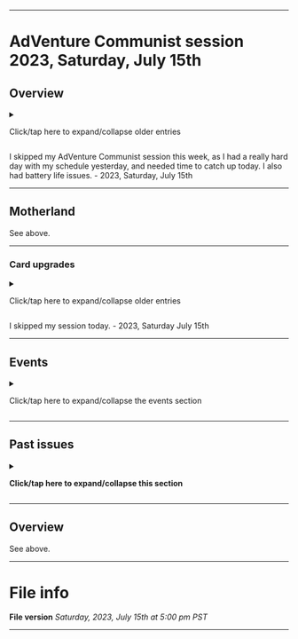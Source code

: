 
***

# AdVenture Communist session 2023, Saturday, July 15th

## Overview

<details><summary><p lang="en">Click/tap here to expand/collapse older entries</p></summary>

I had a much longer session today, and made a lot of progress. I made significant progress in rank 45, and ranked up to rank 46. - August 7th 2021

I had a much longer session today, and made a lot of progress. I made significant progress in rank 46, and didn't rank up to rank 47. I played for nearly 4 hours, and spent a lot of my gold out of desperation, but it is fine, gold is for capitalists. - August 14th 2021

I had a much longer session today, and made a lot of progress. I made significant progress in rank 46, and ranked up to rank 47, and made decent progress here. - August 21st 2021

I had a long, but shorter session today. I wasn't as into it as I used to be. I made some progress in rank 47 today, but progress was very slow. - August 28th 2021

I had a long, but shorter session today. I was more into gameplay today, and I made some progress. I ranked up to rank 48, and made some progress in rank 48 today, but progress was very slow. - 2021 September 4th

I had a very long session today. I was more into gameplay today, and I made less progress. I made some progress in rank 48 today, but progress was very slow. - 2021 September 11th

I had a very long session again today. I was more into gameplay again today, and I made less progress. I ranked up to rank 49, and made some progress in rank 49, but progress was very slow. - 2021 September 18th

I had a very long session again today. I was more into gameplay again today, and I made less progress. I struggled in rank 49, and made very minor progress. I hope to complete the rank next week if things go better. - 2021 September 25th

I had along session again today. I was more into gameplay again today, and I made more progress. I ranked up to rank 50, and began struggling. I started uploading to a new repo today due to reaching rank 50. - 2021 October 2nd

I had an extremely long session today. I was more into gameplay again today, and I made more progress. I made some pretty good progress in rank 50, but didn't rank up. I eventually forced myself to quit. - 2021 October 9th

I did not play today, as I had to make a compromise due to my worsening cold. - 2021 October 16th

I had an very long session today. I was more into gameplay again today, and I made more progress. I made some pretty good progress in rank 50, ranked up, and began making progress in rank 51. I also played the event today, since it is a special event. I eventually forced myself to quit due to low battery and time. - 2021 October 23rd

I had an very long session today. I was more into gameplay again today, and I made more progress. I made some progress in rank 51, and focused heavily on cold storages and blood banks. I also played the event today, since it is a special event. I eventually forced myself to quit due to low battery and time. - 2021 October 30th

I had an very long session today. I was more into gameplay again today, and I made more progress, but most of the session was slow. I made some progress in rank 51, and focused heavily on cold storages, artilleries, tankers, and nuclear powerplants. I decided not to play the event today, as it seemed glitched, and I didn't want to risk messing up my game. - 2021 November 6th

I had a shorter session today. I made more progress, and wrapped up before it got slow.. I made some progress in rank 51, ranked up to rank 52, and made some progress there. - 2021 November 13th

I had a longer session today. I made more progress, and didn't wrap up up before it got slow. I made some progress in rank 52 today, but did not rank up. - 2021 November 20th

I had an excessively long session today. I made more progress, and didn't wrap up up before it got slow. I made some progress in rank 52 today, but did not rank up again. - 2021 November 27th

I had a shorter session that still went over an hour. I focused mainly on tankers and trying to get closer to ranking up. I did not rank up again this week, I stayed on rank 52. The game had a massive UI update, and I got used to it in the first half of the session. Some things couldn't be shown via screenshots, such as card transitions. - 2021 December 4th

I had a long session today. I quit after eventually forcing myself to stop. I ranked up to rank 53 today, but made little progress in the new rank. - 2021 December 11th

I had a long session today. I quit after eventually forcing myself to stop. I did not rank up from rank 53 today, but I made little progress in the new rank. - 2021 December 18th

I had a long session today. I quit after eventually forcing myself to stop. I did not rank up from rank 53 today, but I made a bit of progress in the new rank. - 2021 December 25th

I had a long session yet again today. I quit after eventually forcing myself to stop. I ranked up to rank 54, and made some progress in the new rank, but forced myself to quit when it became too repetitive. - 2022 January 1st

I had a long session yet again today. I quit after eventually forcing myself to stop. I did not rank up from rank 54, but made progress in the new rank, but forced myself to quit before it became too repetitive. - 2022 January 8th

I had a long session yet again today. I quit after eventually forcing myself to stop. I did not rank up from rank 54, but made progress in the new rank, but forced myself to quit before it became too repetitive. - 2022 January 15th

I had a very long session today. I quit after eventually forcing myself to stop. I was forced to update the game before starting. I ranked up to rank 55, and made minor progress in the new rank, but forced myself to quit after I wasted resources. - 2022 January 22nd

I had a very long session today. I quit after eventually forcing myself to stop. I stayed in rank 55, and made minor progress in the new rank, but forced myself to quit after I wasted too much time. - 2022 January 29th

I had a very long session today. I quit after eventually forcing myself to stop. I stayed in rank 55, and made minor progress in the new rank, but forced myself to quit after I ran out of things to do. - 2022 February 5th

I had a very long session today. I quit after eventually forcing myself to stop. I ranked up to rank 56, and made minor progress in the new rank, but forced myself to quit after I ran out of things to do. - 2022 February 12th

I had a shorter session today. I quit after eventually forcing myself to stop. I stayed in rank 56, and made minor progress in the new rank, but forced myself to quit after I ran out of things to do, and because I wasn't enjoying it too much today. - 2022 February 19th

I had a much longer, excessive session today. I quit after eventually forcing myself to stop. I stayed in rank 56, and made major progress in the new rank, but forced myself to quit after I ran out of things to do, and because I was playing for too long. I made significant progress in rank 56 and I will most likely be able to rank up next week. I did not play in any events, and focused most of my time on nuclear powerplants and tankers. The game also had an update today. - 2022 February 26th

I had a much longer, excessive session again today. I quit after eventually forcing myself to stop due to low battery (7%). I ranked up to rank 57, and decided to unlock as many industries as I could with only 1 comrade/second. I also spent a lot of time in the event today, but forced myself to quit after I ran low on battery, and because I was playing for too long. I made some progress in rank 57 and I will most likely be able to rank up next week. The game did not have any updates today.

Today, I considered not playing to show support for Ukraine, but decided that it was appropriate, as this game isn't pro-communism, it is mostly political satire if it even alludes to this. I still hope for Ukraine to become at peace again, for the fighting to stop, and for Ukraine to rebuild. - 2022 March 5th

<!-- 2022.03.12 Notes
AdCom session notes 2022 March 12th

Upgraded various cards in both the motherland and the event
Another very long, excessive session
Ad instability
!-->

I had a slightly longer, excessive session again today. I quit after eventually forcing myself to stop due to low battery (7%). I stayed in rank 57, and made minor progress in the new rank. I unlocked Nate Polly, and can now automate my crop dusters. I also spent a lot of time in the event today, but forced myself to quit after I ran out of things to do, and because I was playing for too long. The game did not have any updates today.

I updated various cards today. The game has unstable ads, and after some research, I found the developers have refused to fix this for the games entire lifespan. - 2022 March 11th

I had a very long session today, and made some progress. I eventually quit after my battery reached 5%. I ranked up to rank 58, and made some progress in the new rank. From my rewards from last weeks event, I unlocked a new researcher that gives a resource boost, and also got another supreme card, which let me double my comrade/second. I worked extensively on trying to unlock as much as I could and gain as many c/s before I quit. The game had unstable ads today, and after the game crashed the moment I clicked on an ad boost, I decided not to use anymore for a while. - 2022 March 19th

I had a long session today, and made some progress. I eventually quit after my battery reached 3%. I stayed in rank 58, and made little progress. I upgraded 1 card today. I did an update today, but the game still had unstable ads again today, and I repeatedly avoided most air drops. There has been a recent controversy with this game, and the threat of it dying out, most of the criticism is the failure to addres issues with ads. I will continue to play this game weekly until further notice. - 2022 March 25th

I had a long session today, and made some progress. I eventually quit after my battery reached 8%. I stayed in rank 58, and made little progress. I upgraded 2 cardS today. I focused on getting some industries to the point where I couldn't do effective upgrades anymore today. There has been a recent controversy with this game, and the threat of it dying out, most of the criticism is the failure to address issues with ads. I will continue to play this game weekly until further notice. - 2022 April 2nd

I had an excessively long session today, and made some progress. I eventually quit after forcing myself to stop. I ranked up to rank 59, and made some progress in the new rank. I upgraded 3 cardS today. I focused on getting some industries to the point where I couldn't do effective upgrades anymore for today. I actively avoided ads today after the first one crashed the game and deleted my session data. I only watched 1 ad today, which was for the production boost, speaking of ads, there has been a recent controversy with this game, and the threat of it dying out, most of the criticism is the failure to address issues with ads, and the increasing monetization of the game. I will continue to play this game weekly until further notice. - 2022 April 9th

I had an excessively long session today, and made some progress. I eventually quit after forcing myself to stop. I stayed in rank 59, and made some progress in the new rank. I upgraded 2 cardS today. I focused on getting some industries to the point where I couldn't do effective upgrades anymore for today. I actively avoided ads today due to the ongoing controversy, and the fact that ads are unstable now. I only watched 1 ad today, which was for the production boost. For concrete reference: there has been a recent controversy with this game, and the threat of it dying out, most of the criticism is the failure to address issues with ads, and the increasing monetization of the game. I will continue to play this game weekly until further notice. - 2022 April 16th

I had an excessively long session again today, and made some progress. I eventually quit after forcing myself to stop. I stayed in rank 59, and made some progress in the new rank. I did not upgrade any cards today. I focused on getting some industries to the point where I couldn't do effective upgrades anymore for today. I played for over 2 hours, but also did other things in this time. I actively avoided ads today due to the ongoing controversy, and the fact that ads are unstable now. I only watched 1 ad today, which was for the production boost. For concrete reference: there has been a recent controversy with this game, and the threat of it dying out, most of the criticism is the failure to address issues with ads, and the increasing monetization of the game. I will continue to play this game weekly until further notice. - 2022 April 23rd

I had an excessively long session again today, and made some progress. I eventually quit after forcing myself to stop. I ranked up to rank 60, and unlocked a new researcher (Captain Jay Spaddock - Automates battleships) I focused on getting some industries to the point where I couldn't do effective upgrades anymore for today. I played for over 2 hours, but didn't do other things in this time. I spent a long time in the beginning of rank 60, with 1 comrade per second. I actively avoided ads today due to the ongoing controversy, and the fact that ads are unstable now. I only watched 1 ad today, which was for the production boost. See below for more info on this. - 2022 April 30th

I had an excessively long (but shorter) session again today, and made some progress. I eventually quit after forcing myself to stop. I stayed in rank 60, and made some progress. I focused on getting some industries to the point where I couldn't do effective upgrades anymore for today. I played for over 2 hours, but didn't do other things in this time. I wasn't able to spend over 100 billion remaining comrades today. I did several upgrades today. I actively avoided ads today due to the ongoing controversy, and the fact that ads are unstable now. I only watched 1 ad today, which was for the production boost. See below for more info on this. - 2022 May 7th

I had an excessively long (and also longer than last week) session again today, and made some progress. I eventually quit after forcing myself to stop. I stayed in rank 60, and made major progress. I focused on getting some industries to the point where I couldn't do effective upgrades anymore for today. I played for over 2 hours, but didn't do other things in this time. I did several upgrades today. I actively avoided ads today due to the ongoing controversy, and the fact that ads are unstable now. I only watched 1 ad today, which was for the production boost. See below for more info on this. - 2022 May 14th

I had an excessively long (but a shorter session than last week) session again today, and made some progress. I eventually quit after forcing myself to stop. I ranked up to rank 61, and made progress in the new rank. I didn't do the 1 comrade/second gameplay this time. I focused on getting some industries to the point where I couldn't do effective upgrades anymore for today. I played for over 2 hours, but didn't do other things in this time. I did several upgrades today. I actively avoided ads today due to the ongoing controversy, and the fact that ads are unstable now. The game had an update today, but I don't want to see if they fixed it or not, as I should avoid ads here. I only watched 1 ad today, which was for the production boost. See below for more info on this. - 2022 May 21st

I had an excessively long (and also longer than last week) session again today, and made some progress. I eventually quit after forcing myself to stop. I stayed in rank 61, and made minor progress in the new rank. I focused on getting some industries to the point where I couldn't do effective upgrades anymore for today. I played for over 2 hours, but didn't do other things in this time. I did several upgrades today, but spent a lot of time playing the Supreme Supervillain event. I actively avoided ads today due to the ongoing controversy, and the fact that ads are unstable now. The game had an update today. I only watched 1 ad today, which was for the production boost. See below for more info on this. - 2022 May 28th

I had an excessively long (and also longer than last week) session again today, and made little progress. I eventually quit after forcing myself to stop. I stayed in rank 61, and made minor progress in the new rank. I made a severe error early on, when I accidentally bought over 300 billion cold storages, my entire weekly amount on a single industry that I didn't want to spend on (I wanted to focus on crop dusters here) this severely limited me today, but I did make some progress. I played for over 2 hours, but didn't do other things in this time. I spent a long time playing the Supreme Supervillain event. I actively avoided ads today due to the ongoing controversy, and the fact that ads are unstable now. The game had an update today. I only watched 1 ad today, which was for the production boost. See below for more info on this. - 2022, Saturday, June 4th

I had an excessively long (but much shorter than last week) session again today, and made some progress. I eventually quit after forcing myself to stop. I ranked up to rank 62, and made some progress in the new rank. I collected rewards from last weeks event, and kept playing. I saved up nearly 20000 science. I also now have 1000 gold saved up again.11I actively avoided ads today due to the ongoing controversy, and the fact that ads are unstable now. The game had an update today. I only watched 1 ad today, which was for the production boost. See below for more info on this. - 2022, Saturday, June 11th

I had an excessively long (but much shorter than last week) session again today, and made some progress. I eventually quit after forcing myself to stop. I stayed in rank 62, and made some minor progress in the new rank. I saved up nearly 24000 science, before I spent most of it. The game had an update again today. I actively avoided ads today due to the ongoing controversy, and the fact that ads are unstable now. I only watched 1 ad today, which was for the production boost. See below for more info on this. - 2022, Saturday, June 18th

I had an excessively long (but a bit shorter than last week) session again today, and made some progress. I eventually quit after forcing myself to stop. I stayed in rank 62, and made some minor progress in the new rank. I discovered a checkbox that I should never press, which seems to have been added recently, which allows you to waste resources on a lower level industry. The capsule auto-open was cool and productive, but this one checkbox can be extremely malicious. I hope I never accidentally press it. I actively avoided ads today due to the ongoing controversy, and the fact that ads are unstable now. I only watched 1 ad today, which was for the production boost. See below for more info on this. - 2022, Saturday, June 25th

I had a very long (but a bit shorter than last week) session again today, and made some progress. I eventually quit after forcing myself to stop. I stayed in rank 62, and made some major progress in the new rank. I will rank up next week. I couldn't play as long as I wanted, as my battery wasn't performing as well lately. I actively avoided ads today due to the ongoing controversy, and the fact that ads are unstable now. I only watched 1 ad today, which was for the production boost. See below for more info on this. - 2022, Saturday, July 2nd

I had an excessively long (but a bit longer than last week) session again today, and made some progress. I eventually quit after forcing myself to stop. I stayed in rank 62, until I could complete a quest, which ended up taking most of the session. I ranked up to rank 63 later on, and made minor progress in the new rank I actively avoided ads today due to the ongoing controversy, and the fact that ads are unstable now. I only watched 1 ad today, which was for the production boost. See below for more info on this. - 2022, Saturday, July 9th

I had an excessively long (and much longer than last week) session again today, and made some progress. I eventually quit after forcing myself to stop. I stayed in rank 63. The game had an update today, and ads are now stable again, I found out later in my session. The game also no longer warns you against wasting all your comrades on a previous industry, and the game failed me on this today. - 2022, Saturday, July 16th

I had an excessively long (and much longer than last week) session again today, and made some progress. I eventually quit after forcing myself to stop. I stayed in rank 63. I opened my first epic chest today, and did 2 card upgrades. I also went through 15 ads, only to find the free airdrops had a very weak payout. I eventually forced myself to stop. - 2022, Saturday, July 23rd

I had a much shorter session today, and made some progress. I eventually quit after forcing myself to stop. I stayed in rank 63. I collected rewards and did 1 card upgrade. I accidentally wasted over a hundred billion comrades early on, which didn't hinder my gameplay much, until I reached a Uranium mine achievement. I eventually forced myself to stop when my battery ran low. - 2022, Saturday, July 30th

I had an excessively long (and much longer than last week) session again today, and made some progress. I eventually quit after forcing myself to stop. I ranked up to rank 64, and made minor progress in the new rank. I also did 1 card upgrades. I eventually forced myself to stop. - 2022, Saturday, August 6th

I had an excessively long (but much shorter than last week) session again today, and made some progress. I eventually quit after forcing myself to stop. I stayed in rank 64, and made minor progress in the new rank. I also did 4 card upgrades. I eventually forced myself to stop. - 2022, Saturday, August 13th

I had an excessively long (and much longer than last week) session again today, and made significant progress. I eventually quit after forcing myself to stop. I stayed in rank 64, and made significant progress in the new rank. I also did 3 card upgrades. I eventually forced myself to stop. - 2022, Saturday, August 20th

I had an excessively long (but much shorter than last week) session again today, and made some progress. I eventually quit after running low on battery. I ranked up to rank 65, and made minro progress in the new rank. I did not do any card upgrades today. I eventually forced myself to stop. The game began throwing defective ads again, and I stopped getting ad boosts due to a crash. - 2022, Saturday, August 27th

I did not play today, I had issues charging my phone overnight, and by the time it charged enough to play, it was already too late in the day. I hope to get this under control, and resume next week. - 2022, Saturday, September 3rd

I did not play again this week, I just didn't feel like playing. I have some projects that are taking a lot of time, and I preferred to work on them rather than play this game today. I may resume next week. - 2022, Saturday, September 10th to 2023, Saturday, February 25th (26 consecutive sessions skipped)

I have plans to return on 2023, Saturday, March 11th, due to a long car trip. I may play AdCap as well. - 2023, Saturday, February 18th

I finally returned to this game today, a week earlier than planned. The game was so out of date, that it gave an error of being unable to sign me in, rather than show that an update is available. I tried to keep my session under an hour, but the game was very addicting. I had an very long session today, and made some progress. I eventually quit after running low on battery. I upgraded my miners to level 10 today. I eventually forced myself to stop. - 2023, Saturday, March 4th

I had a very long session today, and made some progress. I eventually quit after running out of things to do. I unfortunately didn't get to rank up this week, but came close. I unlocked a supreme card through a stone capsule today. I upgraded my uranium mine to level 6 today, and also my megacop to level 5. I eventually forced myself to stop. - 2023, Saturday, March 11th

I had a very long session today, and made some progress. I ranked up to rank 66, but waited a long time to try and complete the remaining 2 quests first. I did not do any card upgrades this week. I eventually forced myself to stop. - 2023, Saturday, March 18th

I had a very long session today, and made some progress. I stayed in rank 66, completing few quests, and upgrading some industries. Most of my time was spent in the Comrade Communists Vacation event. I did not do any card upgrades this week. I eventually forced myself to stop. - 2023, Saturday, March 25th

I had an very long session today, and made some progress. I stayed in rank 66, completing some quests, and upgrading some industries. Most of my time was spent in the Comrade Communists Vacation event. I did not do any card upgrades this week. I eventually forced myself to stop. - 2023, Saturday, April 1st

I had a very long session today, and made some progress. I stayed in rank 66, completing some quests, and upgrading some industries. I came close to ranking up, but couldn't progress, as I became deadlocked. I did several card upgrades, and received a Supreme rarity card. I eventually forced myself to stop. - 2023, Saturday, April 8th

<!-- Notes 2023.04.15
1 card upgrade
Shorter session
!-->

I had a long session today, much shorter in comparison to last week and made some progress. I stayed in rank 66, completing some quests, and upgrading some industries. I was still deadlocked today. I did 1 card upgrade today. I eventually forced myself to stop. - 2023, Saturday, April 15th

<!-- Notes 2023.04.22
AdCom update issues
Stone state skipped
Rank up, did not complete all quests, no new unlocks
Artillery upgrade (to save you RAM from manually locating the file, here is the data: lvl 9: artillery production output: 256x -> 512x)
Long session
!-->

I had a long session today, much shorter in comparison to last week and made some progress. I ranked up to rank 67 without completing all quests. There were no new card unlocks at rank 67, but there will be one for rank 68. The game had an update, and it took a while for the update to go through. I did 1 card upgrade today. I eventually forced myself to stop. - 2023, Saturday, April 22nd

<!-- Notes 2023.04.29
AdCom 2023.04.29

Upgraded stone capsule science reward, now to make up 4000 science from doing this upgrade, should take about a month
Fun event
Very long time in the event
Progress in the motherland
Unable to upload media today, not enough time, and the Internet was too slow. I will give myself until Tuesday.
!-->

I had a very long session today, and made some progress. I stayed in rank 67 today, and made some progress. I upgraded my stone capsule science reward, now I have to make up 4000 science from doing this upgrade, it should take about a month. I spent a very long time in the event. I eventually forced myself to stop. Later on, I could not upload media to the AdCom git-image repository, as I didn't have enough time, and the Internet was too slow. - 2023, Saturday, April 29th

<!-- Notes 2023.05.06
1 CARD UPGRADE, BARGES
Unable to make it to rank 8 in the event
!-->

I had a very long session today, and made some progress. I stayed in rank 67 today, and couldn't complete very many objectives. I did 1 card upgrade, and spent a very long time in the event. I eventually forced myself to stop. - 2023, Saturday, May 6th

I had a very long session today, and made some progress. I stayed in rank 67 today, and couldn't complete very many objectives, I was very close to being able to rank up today, but encountered some very difficult objectives. I did 2 card upgrades, and spent a lot of gold and time. I spent too much gold on time warps, and 8000 science, the first time I have purchased science with gold. I eventually forced myself to stop. - 2023, Saturday, May 13th

I had a very short session today, and made some progress. I stayed in rank 67 today, and couldn't complete any objectives, I thought I would be able to rank up today, but it wasn't possible to complete any of the last 3 objectives. I did 1 card upgrade, and spent a lot of gold. The game had a useful update, where now I can get a free 30 minute time warp every 6 hours (or once per week, in my case) there were some graphical changes I didn't like as much, but they weren't all bad. I eventually forced myself to stop. - 2023, Saturday, May 20th

I had a short session today, and made some progress. I ranked up to rank 68, and made brief progress in the new rank. I didn't do any card upgrades this week. I am waiting to unlock airports within the current rank before I begin upgrading the new card, as I want to see the effects of different production speeds. I eventually forced myself to stop. - 2023, Saturday, May 27th

I had a long session today, and made some progress. I stayed in rank 68, and made brief progress in the new rank. I did 3 card upgrades this week, and exited the game multiple times to get stable ad boosts. I eventually wrapped up and quit. - 2023, Saturday, June 3rd

I had a long session today, and made some progress. I stayed in rank 68, and made some progress in the new rank. I did 1 card upgrade this week, and exited the game once to get stable ad boosts. I decided not to play the event this week. I eventually wrapped up and quit. - 2023, Saturday, June 10th

I had a very short session today, and made some progress. I stayed in rank 68, and made slight progress in the new rank. I didn't do any card upgrades this week. I decided not to play the event this week. I eventually wrapped up and quit. This was one of my shortest sessions. - 2023, Saturday, June 17th

I had a long session today, and made some progress. I stayed in rank 68, and made slight progress in the new rank, only completing 2 quests. I did 2 card upgrades this week. I decided not to play the event this week. I eventually wrapped up and quit. This was another purposefully short session. - 2023, Saturday, June 24th

I skipped my AdVenture Communist session this week, as I had a really hard day yesterday, and needed time to catch up today. - 2023, Saturday, July 1st

I had a short session today, and made some progress. I stayed in rank 68, and made slight progress in the new rank, only completing 2 quests. I did 2 card upgrades this week. I decided not to play the event this week. I eventually wrapped up and quit. This session went on longer and focused mainly on uranium mines. I had a good time playing. - 2023, Saturday, July 8th

</details>

I skipped my AdVenture Communist session this week, as I had a really hard day with my schedule yesterday, and needed time to catch up today. I also had battery life issues. - 2023, Saturday, July 15th

---

## Motherland

See above.

***

### Card upgrades

<details><summary><p lang="en">Click/tap here to expand/collapse older entries</p></summary>

Today I upgraded Mega cop to level 4, reducing the purchase cost of military industries from 1000x to 10000x - 2021 September 11th

Today I upgraded my Oil Rigs, Deep Bores, Mines, and harbours to level 8 for 2000 science each, 8000 science total. - 2021 September 18th

Today I upgraded my tankers to level 2 for 50 science, my greenhouses to level 8 for 2000 science, and upgraded my cold storages to level 6 for 400 science. - 2021 September 25th

Today, I upgraded my Queen of Groots card to level 3 for 2000 science, increasing the amount of researchers earned in wooden capsules. I also upgraded  my Jar J Musk card to level 4 for 4000 science, decreasing the cost of land industries. I did not do any other card upgrades today. - 2021 October 2nd

Today I upgraded several cards, including my blood bank production speed to level 8, my tankers production speed to level 3, my irrigations production speed to level 9, my plantations production speed to level 8, my cold storages production speed to level 7, and my artilleries production speed to level 6. I did not do any other card upgrades today. - 2021 October 9th

I did not do any upgrades today, as I didn't play today, as I had to make a compromise due to my worsening cold. - 2021 October 16th

Today, I upgraded my farmers to level 9, my stone capsule science reward to level 2, and various upgrades in the Spooky State event. - 2021 October 23rd

Today, I upgraded my nurses to level 9, my tankers to level 5, my nuclear plants to level 3, and did various upgrades in the Spooky State event. - 2021 October 30th

Today, I upgraded my nuclear plants to level 4, my soldiers to level 8, and my worker production output rate to level 5. - 2021 November 6th

Today, I upgraded my nuclear plants to level 5. That was it. - 2021 November 13th

Today, I had to upgrade 3 cards to complete a quest, as I needed to complete a mission. I upgraded my communes to level 8, my freights to level 8, and my coal plants to level 8. I am now very low on cheap cards to upgrade (cards cheaper than 4000 science) - 2021 November 20th

Today, I upgraded my tankers to level 6, my placebo trade output to 256x, and also various upgrades in the Ninja Union event. That was it. - 2021 November 27th

I didn't do any card upgrades today. - 2021 December 4th

Today, I upgraded my land trade output to level 7. That was it. - 2021 December 11th

Today I upgraded my tankers to level 7, along with a few upgrades in the ANew Atlantis event. That was it! - 2021 December 18th

Today I upgraded my roads to level 8, and my artillery to level 7. - 2021 December 25th

Today I upgraded my potato trade output to level 7, and my sewers to level 8. That was it! - 2022 Janaury 1st

Today I upgraded my hospital production speed from 2x to 4x, then from 4x to 8x (level 3) that was it. - 2022 January 8th

Today I upgraded my science earned from wood capsules from 9% to 12%, my stone capsule science output from 5% to 6.5%, along with various upgrades in the zombie revolution event. - 2022 January 15th

Today I upgraded my trade output for ore to leve 7. That was it.  - 2022 Sunday January 22nd

Today I upgraded my potato production output to 256x, and upgraded my nuclear powerplants to level 6. That was it.  - 2022 Sunday January 29th

Today I upgraded my military industry production output to level 7, and my hospital production ouput to level 4. That was it. - 2022 Sunday February 5th

Today I upgraded my farmer production output to level 7 and my worker production output to level 7. That was it for today. - 2022 Sunday February 12th

Today I upgraded my nuclear powerplant production output to level 7 and my hospital production output to level 5. That was it for today. - 2022 Sunday February 19th

Today I upgraded my placebo bonus resource output to level 4 (256x) That was it for today. - 2022 Sunday February 26th

Today I upgraded my comrade bullet trade output to level 7, and did various upgrades in the event. That was it for today. - 2022, Saturday, March 5th

Today, I unlocked the Nate Polly card and upgraded it 4 times (from 2x crop dusters speed to 32x, from level 1 to level 5) I also unlocked the Thollum card, and upgraded it from level 1 to level 3, bring production output of workers from 9x to 36x (before today, it was only 1x) I also did varioius card upgrades in the Glorious Potato Factory event. - 2022, Saturday, March 12th

Today, I upgraded my Earthworm Jym to level 2 for 5000 science, allowing me to double my comrade trade output across all industries. That was it for card upgrades today. - 2022, Saturday, March 19th

Today, I upgraded my potato industry production output to 256x for 8000 science, allowing me to double production on mt first industry. That was it for card upgrades today. - 2022, Saturday, March 26th

Today, I upgraded my crop duster to level 4 for 400 science, and upgrading my cold storages to level 7. That was it for card upgrades today. - 2022, Saturday, April 2nd

Today, I upgraded my military industry production output to 256, my ore production output to 256, and my hospitals to level 6. That was it for card upgrades today. - 2022, Saturday, April 9th

Today, I upgraded my artilleries to level 8 (256x) and my miners to level 4 (72x) That was it for card upgrades today. - 2022, Saturday, April 16th

I didn't do any upgrades today. - 2022, Saturday, April 23rd to 2022, Saturday, April 30th

Today, I upgraded my nuclear plants to level 8 (256x) upgraded my land industry production output to level 8 (256x) and upgraded my potato industry crit bonus chance to level 7 (26%) I didn't do any other upgrades today. - 2022, Saturday, May 7th

Today, I upgraded my miner production output to level 5 (144x) and upgraded my battleship speed from level 1 to level 5. I didn't do any other upgrades today. - 2022, Saturday, May 14th

I didn't do any upgrades today. - 2022, Saturday, May 21st

Today, I upgraded my ore industry production output to level 8 (256x) and did several upgrades in the Supreme Supervillain. I didn't do any other upgrades today. - 2022, Saturday, May 28th

I did not do any card upgrades today, except for in the Supreme Supervillain event. - 2022, Saturday, June 4th

I didn't do any card upgrades today at all. - 2022, Saturday, June 11th

Today, I upgraded my tanker production speed to level 8 for 2000 science, my military production output to level 8 (256x) for 8000 science, and my placebo production output to level 8 (256x) for another 8000 science. I didn't do any other upgrades today. - 2022, Saturday, June 18th

Today, I upgraded my battleship production speed to level 6 (64x) for 400 science. I didn't do any other upgrades today. - 2022, Saturday, June 25th

Today, I upgraded my cropduster production to level 7 (256x) for 1000 science. I didn't do any other upgrades today. - 2022, Saturday, July 2nd

I didn't do any card upgrades today at all. - 2022, Saturday, July 9th

Today, I upgraded my crit for placebo industries to level 8 (26% -> 31.25%) for 8000 science, my military industry crit to level 7 (21.25% -> 26%) for 4000 science, my ore industry crit to level 7 (21.25% -> 26%) for 4000 science, and my miner production to level 6 (144x -> 288x) for 2000 science. I didn't do any other upgrades today. - 2022, Saturday, July 16th

Today, I upgraded my worker automation to level 9 (`256x` -> `512x`) for 4000 science, along with my hospital automation to level 7 (`64x` -> `128x`) for 1000 science. I didn't do any other upgrades today. - 2022, Saturday, July 23rd

Today, I upgraded my ore industry purchase (decrease) cost to level 4 (`1000` -> `10,000`) for 4,000 science. I didn't do any other upgrades today. - 2022, Saturday, July 30th

Today, I upgraded my ore industry purchase (decrease) cost to level 5 (`10,000` -> `100,000`) for 8,000 science. I didn't do any other upgrades today. - 2022, Saturday, August 6th

Today, I upgraded my Uranium mines to level 2 (`2x` -> `4x`) level 3 (`4x` -> `8x`) and level 4 (`8x` -> `16x`) and also upgraded my clinic automation to level 9 (`256x` -> `512x`) I didn't do any other upgrades today. - 2022, Saturday, August 13th

Today, I upgraded my Uranium mines to level 5 (`16x` -> `32x`) upgraded my battleship automation to level 7 (`64x` -> `128x`) and upgraded my land industries crit change to level 7 (`21.25%` -> `26.00%`) I didn't do any other upgrades today. - 2022, Saturday, August 20th

I did not do any card upgrades today. - 2022, Saturday, August 27th to 2023, Saturday, February 25th

Today, I upgraded my miners to level 10 (`512x` -> `1024x`) I didn't do any other upgrades today. - 2023, Saturday, March 4th

Today, I upgraded my megacop to level 5 (`-10k military cost` -> `-100k military cost`) and my uranium mines to level 6 (`x32` -> `x64`) I didn't do any other upgrades today. - 2023, Saturday, March 11th

I did not do any card upgrades today. - 2023, Saturday, March 18th to 2023, Saturday, April 1st

Today, I upgraded my full industry crit rate to level 2 (`8%` -> `13%`) upgraded my uranium mines production output speed to level 6 (`x64` -> `x128`) upgraded my miner production output to level 7 (`x288` -> `x576`) and upgraded my farmer production output to level 8 (`x576` -> `x1152`) I did not do any other upgrades today. - 2023, Saturday, April 8th

I did 1 upgrade today, upgrading my oil rig production outspeed to level 9 (`x256` -> `x512`) I did not do any other upgrades today. - 2023, Saturday, April 15th

I did 1 upgrade today, upgrading my artillery production output to level 9 (`256x` -> `512x`) I did not do any other upgrades today. - 2023, Saturday, April 22nd

I did 1 upgrade today, upgrading my stone capsule science reward to level 4 (`6.5%` -> `8.5%`) I did not do any other upgrades today. - 2023, Saturday, April 29th

I did 1 upgrade today, upgrading my barge production outspeed to level 9 (`x256` -> `x512`) I did not do any other upgrades today. - 2023, Saturday, May 6th

I did 2 upgrades today, upgrading my soldiers to level 10 (`512x` -> `1024x`) and my land purchase cost decreaser to level 5 (`-10k land cost` -> `-100k land cost`) I did not do any other upgrades today. - 2023, Saturday, May 13th

I did 1 upgrade today, upgrading my greenhouses to level 9 (`256x` -> `512`) for 4,000 science. I did not do any other upgrades today. - 2023, Saturday, May 20th

I did not do any card upgrades today. - 2023, Saturday, May 27th

I did 3 upgrades today, upgrading my airport production output speed to level 2 (`2x` -> `4x`) then to level 3 (`4x` -> `8x`) and also my wood capsule science output to level 5 (`12.5%` -> `17%`) this upgrade costs 8,000 science, so it is going to take a while to make up for the upgrade cost. I did not do any other upgrades today. - 2023, Saturday, June 3rd

I did 1 upgrade today, upgrading my crop duster production speed to level 8 (`128x` -> `256x`) I did not do any other upgrades today. - 2023, Saturday, June 10th

I did not do any card upgrades today. - 2023, Saturday, June 17th

I did 2 upgrades today, upgrading my airport production output speed to level 4 (`8x` -> `16x`) and my placebo industry purchase cost decreaser to level 5. I did not do any other upgrades today. - 2023, Saturday, June 24th

I skipped my session today. - 2023, Saturday July 1st

I did 2 upgrades today, upgrading my uranium mines production output speed to level 7 (`128x` -> `256x`) and my airport production output speed to level 5 (`x16` -> `x32`) I did not do any other upgrades today. - 2023, Saturday, July 8th

</details>

I skipped my session today. - 2023, Saturday July 15th

***

## Events

<details><summary><p lang="en">Click/tap here to expand/collapse the events section</p></summary>

---

### Spooky State event

<details><summary><p lang="en">Click/tap here to expand/collapse older entries</p></summary>

I played the event today (Spooky State) and made it to rank 4. I don't usually play events, but I made an exception, as I never played this one before, and it only comes up once a year. - 2021 October 23rd

I played the event today (Spooky State) and made it to rank 5. I don't usually play events, but I made an exception, as I never played this one before, and it only comes up once a year. - 2021 October 30th

The event was not active this week. - 2021 November 6th to 2022, Saturday, September 3rd

I was not active this week, so I am not sure what events were active. - 2022, Saturday, September 10th to 2023, Saturday, February 25th

The event was not active this week. - 2023, Saturday, March 4th to 2023, Saturday, June 24th

I was not active this week, so I am not sure what events were active. - 2023, Saturday, July 1st

The event was not active this week. - 2023, Saturday, July 8th to 2023, Saturday, July 8th

</details>

I was not active this week, so I am not sure what events were active. - 2023, Saturday, July 15th

---

### LTE.Zombie.name

<details><summary><p lang="en">Click/tap here to expand/collapse older entries</p></summary>

The event seemed glitched, and before I started playing today, the game was already acting like I was going to be forced to restart my progress, so I decided not to risk it and not play the event today. - 2021 November 6th

The event was not active this week. - 2021 November 13th to 2022 January 8th

The event was active this week, this time under the correct name. See below. - 2022 January 15th

The event was not active this week. - 2022 January 22nd to 2022, Saturday, September 3rd

I was not active this week, so I am not sure what events were active. - 2022, Saturday, September 10th to 2023, Saturday, February 25th

The event was not active this week. - 2023, Saturday, March 4th to 2023, Saturday, June 24th

I was not active this week, so I am not sure what events were active. - 2023, Saturday, July 1st

The event was not active this week. - 2023, Saturday, July 8th to 2023, Saturday, July 8th

</details>

I was not active this week, so I am not sure what events were active. - 2023, Saturday, July 15th

---

### Stone state event

<details><summary><p lang="en">Click/tap here to expand/collapse older entries</p></summary>

I did not play the stone state event today, as I didn't feel like it. - 2021 November 20th

The event was not active this week. - 2021 November 27th to 2022 January 22nd

I did not play the stone state event today, as I didn't feel like it. - 2022 January 28th

The event was not active this week. - 2022 February 5th to 2022 April 2nd

I did not play the stone state event today, as I didn't feel like it. - 2022 April 16th

The event was not active this week. - 2022 April 23rd to 2022, Saturday, June 11th

The event was active this week, but I chose not to play it. - 2022, Saturday, July 9th

The event was not active this week. - 2022, Saturday, July 16th to 2022, Saturday, September 3rd

I was not active this week, so I am not sure what events were active. - 2022, Saturday, September 10th to 2023, Saturday, February 25th

The event was not active this week. - 2023, Saturday, March 4th to 2023, Saturday, April 15th

The event was active this week, but I chose not to play it. - 2023, Saturday, April 22nd

The event was not active this week. - 2023, Saturday, April 29th to 2023, Saturday, June 24th

I was not active this week, so I am not sure what events were active. - 2023, Saturday, July 1st

The event was not active this week. - 2023, Saturday, July 8th to 2023, Saturday, July 8th

</details>

I was not active this week, so I am not sure what events were active. - 2023, Saturday, July 15th

---

### Ninja Union event

<details><summary><p lang="en">Click/tap here to expand/collapse older entries</p></summary>

I decided to play the event today, but was unable to make it to rank 5. Hopefully the other rewards can be helpful next week. - 2021 November 27th

The event was not active this week. - 2021 December 4th to 2022 January 29th

The event was not active this week - 2022 February 12th to 2022 April 9th

The event was active this week, but I chose not to play it. - 2022 April 16th

The event was not active this week. - 2022 April 23rd to 2022, Saturday, June 18th

The event was active this week, but I chose not to play it. - 2022, Saturday, June 25th 

The event was not active this week. - 2022, Saturday, July 2nd to 2022, Saturday, September 3rd

I was not active this week, so I am not sure what events were active. - 2022, Saturday, September 10th to 2023, Saturday, February 25th

The event was not active this week. - 2023, Saturday, March 4th to 2023, Saturday, May 6th

The event was active this week, but I chose not to play it. - 2023, Saturday, May 13th 

The event was not active this week. - 2023, Saturday, May 20th to 2023, Saturday, June 24th

I was not active this week, so I am not sure what events were active. - 2023, Saturday, July 1st

The event was not active this week. - 2023, Saturday, July 8th to 2023, Saturday, July 8th

</details>

I was not active this week, so I am not sure what events were active. - 2023, Saturday, July 15th

---

### Communist Crusade event

<details><summary><p lang="en">Click/tap here to expand/collapse older entries</p></summary>

I decided not to play the event this week, I didn't feel like it. - 2021 Saturday December 4th

The event was not active this week. - 2021 December 11th to 2022 February 5th

The event was active this week, but I didn't feel like participating in it. - 2022 February 12th

The event was not active this week. - 2022 February 19th to 2022 April 16th

The event was active this week, but I didn't feel like participating in it. - 2022 April 23rd

The event was not active this week. - 2022 April 30th to 2022, Saturday, July 25th

The event was active this week, but I didn't feel like participating in it. - 2022 July 2nd

The event was not active this week. - 2022, Saturday, July 9th to 2022, Saturday, September 3rd

I was not active this week, so I am not sure what events were active. - 2022, Saturday, September 10th to 2023, Saturday, February 25th

The event was not active this week. - 2023, Saturday, March 4th to 2023, Saturday, May 13th

The event was active this week, but I didn't feel like participating in it. - 2023, Saturday, May 20th

The event was not active this week. - 2023, Saturday, May 27th to 2023, Saturday, June 24th

I was not active this week, so I am not sure what events were active. - 2023, Saturday, July 1st

The event was not active this week. - 2023, Saturday, July 8th to 2023, Saturday, July 8th

</details>

I was not active this week, so I am not sure what events were active. - 2023, Saturday, July 15th

---

### Space force event

<details><summary><p lang="en">Click/tap here to expand/collapse older entries</p></summary>

I decided not to play the event this week, I didn't feel like doing so. - 2021 Saturday December 11th

The event was not active this week. - 2021 December 18th to 2022 February 12th

The event was active this week, but I didn't feel like participating in it. - 2022 February 19th to 2022 March 5th

The event was not active this week. - 2022 ?? to 2022 Saturday, April 23rd

The event was active this week, but I didn't feel like participating in it. - 2022 April 30th

The event was not active this week. - 2022 Saturday May 7th to 2022, Saturday, July 16th

The event was active this week, but I didn't feel like participating in it. - 2022, Saturday, July 23rd

The event was not active this week. - 2022, Saturday, July 30th to 2022, Saturday, September 3rd

I was not active this week, so I am not sure what events were active. - 2022, Saturday, September 10th to 2023, Saturday, February 25th

The event was not active this week. - 2023, Saturday, March 4th to 2023, Saturday, May 20th

The event was active this week, but I didn't feel like participating in it. - 2023, Saturday, May 27th

The event was not active this week. - 2023, Saturday, June 3rd to 2023, Saturday, June 24th

I was not active this week, so I am not sure what events were active. - 2023, Saturday, July 1st

The event was not active this week. - 2023, Saturday, July 8th to 2023, Saturday, July 8th

</details>

I was not active this week, so I am not sure what events were active. - 2023, Saturday, July 15th

---

### ANew Atlantis event

<details><summary><p lang="en">Click/tap here to expand/collapse older entries</p></summary>

I decided to play the event today, but was unable to make it to rank 5. Hopefully the other rewards can be helpful next week. - 2021 December 18th

The event was not active this week. - 2021 December 25th to 2022 February 19th

The event was active this week, but I didn't feel like participating in it. - 2022 February 26th

The event was not active this week. - 2022 March 5th to 2022 April 30th

The event was active this week, but I didn't feel like participating in it. - 2022 Saturday May 7th

The event was not active this week. - 2022, Saturday, May 14th to 2022, Saturday, July 23rd

The event was active this week, but I didn't feel like participating in it. - 2022, Saturday, July 30th

The event was not active this week. - 2022, Saturday, August 27th to 2022, September 3rd

I was not active this week, so I am not sure what events were active. - 2022, Saturday, September 10th to 2023, Saturday, February 25th

The event was not active this week. - 2023, Saturday, March 4th

The event was active this week, but I didn't feel like participating in it. - 2023, Saturday, March 11th

The event was not active this week. - 2023, Saturday, March 18th to 2023, Saturday, May 27th

The event was active this week, but I didn't feel like participating in it. - 2023, Saturday, June 3rd

The event was not active this week. - 2023, Saturday, June 10th to 2023, Saturday, June 24th

I was not active this week, so I am not sure what events were active. - 2023, Saturday, July 1st

The event was not active this week. - 2023, Saturday, July 8th to 2023, Saturday, July 8th

</details>

I was not active this week, so I am not sure what events were active. - 2023, Saturday, July 15th

---

### Supreme Santa event

<details><summary><p lang="en">Click/tap here to expand/collapse older entries</p></summary>

I decided not to play the event this week, I didn't feel like doing so. - 2021 Saturday December 25th

I decided not to play the event again this week. I just didn't feel like doing so. - 2022 Saturday January 1st

The event was not active this week. - 2022 January 8th to 2022, Saturday, July 2nd

The event was active this week, but I decided not to play this week. I just didn't feel like doing so. Again, why is this event happening in the middle of Summer? - 2022 Saturday July 9th to 2022, Saturday, July 16th

The event was not active this week. - 2022, Saturday, July 23rd to 2022, Saturday, September 3rd

I was not active this week, so I am not sure what events were active. - 2022, Saturday, September 10th to 2023, Saturday, February 25th

The event was not active this week. - 2023, Saturday, March 4th to 2023, Saturday, June 24th

I was not active this week, so I am not sure what events were active. - 2023, Saturday, July 1st

The event was not active this week. - 2023, Saturday, July 8th to 2023, Saturday, July 8th

</details>

I was not active this week, so I am not sure what events were active. - 2023, Saturday, July 15th

---

### Comrade Cowboys event

<details><summary><p lang="en">Click/tap here to expand/collapse older entries</p></summary>

I decided not to play the event this week, I didn't feel like doing so. - 2022, Saturday, January 8th

The event was not active this week. - 2022 January 15th to 2022 March 12th

The event was active this week, but I did not participate. - 2022 March 19th

The event was not active this week. - 2022 March 26th to 2022 May 7th

The event was active this week, but I didn't feel like playing it, so I did not participate. - 2022, Saturday, May 14th

The event was not active this week. - 2022, Saturday, May 21st to 2022, Saturday, July 30th

The event was active this week, but I didn't feel like playing it, so I did not participate. - 2022, Saturday, August 6th

The event was not active this week. - 2022, Saturday, August 20th to 2022, Saturday, September 3rd

I was not active this week, so I am not sure what events were active. - 2022, Saturday, September 10th to 2023, Saturday, February 25th

The event was not active this week. - 2023, Saturday, March 4th to 2023, Saturday, March 11th

The event was active this week, but I didn't feel like participating in it. - 2023, Saturday, March 18th

The event was not active this week. - 2023, Saturday, March 25th to 2023, Saturday, June 17th

The event was active this week, but I didn't feel like participating in it. - 2023, Saturday, June 24th

I was not active this week, so I am not sure what events were active. - 2023, Saturday, July 1st

The event was not active this week. - 2023, Saturday, July 8th to 2023, Saturday, July 8th

</details>

I was not active this week, so I am not sure what events were active. - 2023, Saturday, July 15th

---

### Zombie Revolution event

<details><summary><p lang="en">Click/tap here to expand/collapse older entries</p></summary>

I played the event for the first time this week, and made it to rank 4 before quitting. - 2022, Saturday, January 15th

<!-- The event was not active this week. - 2022 January 22nd to 2022 January 22nd !-->

The event was not active this week. - 2022 January 22nd to 2022 March 19th

The event was active this week, but I noticed I have played it in the past, so I quit early on. - 2022, Saturday, March 26th

The event was not active this week. - 2022 April 2nd to 2022 May 14th

The event was active this week, but I didn't feel like playing it, so I did not participate. - 2022, Saturday, May 21st

The event was not active this week. - 2022, Saturday, May 28th to 2022, Saturday, August 6th

The event was active this week, but I didn't feel like playing it, so I did not participate. - 2022, Saturday, August 13th

The event was not active this week. - 2022, Saturday, August 20th to 2022, Saturday, September 3rd

I was not active this week, so I am not sure what events were active. - 2022, Saturday, September 10th to 2023, Saturday, February 25th

The event was not active this week. - 2023, Saturday, March 4th to 2023, Saturday, April 1st

The event was active this week, but I didn't feel like playing it, so I did not participate. - 2023, Saturday, April 8th

The event was not active this week. - 2023, Saturday, April 15th to 2023, Saturday, June 24th

I was not active this week, so I am not sure what events were active. - 2023, Saturday, July 1st

The event was not active this week. - 2023, Saturday, July 8th to 2023, Saturday, July 8th

</details>

I was not active this week, so I am not sure what events were active. - 2023, Saturday, July 15th

---

### Winter Motherland event

<details><summary><p lang="en">Click/tap here to expand/collapse older entries</p></summary>

The event was active this week, but I didn't join it, as I didn't feel like doing so. - 2022 Saturday January 22nd

The event was not active this week. - 2022 Saturday January 29th to 2022 Saturday March 26th

The event was active this week, but I didn't join it, as I didn't feel like doing so. - 2022 Saturday April 9th

The event was not active this week. - 2022 Saturday April 16th to 2022, Saturday, June 4th

The event was active this week, but I didn't join it, as I didn't feel like doing so. Why is it active in June anyways? - 2022 Saturday June 18th

The event was not active this week. - 2022, Saturday, June 25th to 2022, Saturday, August 13th

The event was active this week, but I didn't join it, as I didn't feel like doing so. Why is it active in August anyways, it is still way too early. - 2022, Saturday, August 20th

The event was not active this week. - 2022, Saturday, August 27th to 2022, Saturday, September 3rd

I was not active this week, so I am not sure what events were active. - 2022, Saturday, September 10th to 2023, Saturday, February 25th

The event was not active this week. - 2023, Saturday, March 4th to 2023, Saturday, April 8th

The event was active this week, but I didn't join it, as I didn't feel like doing so. Why is it active in April anyways, it is still way too early. - 2023, Saturday, April 16th

The event was not active this week. - 2023, Saturday, April 22nd to 2023, Saturday, June 24th

I was not active this week, so I am not sure what events were active. - 2023, Saturday, July 1st

The event was active this week, and appears to have also been active last week. I really wonder why they keep doing this event in the middle of Summer. - 2023, Saturday, July 8th

</details>

I was not active this week, so I am not sure what events were active. - 2023, Saturday, July 15th

---

### Glorious Potato Factory event

<details><summary><p lang="en">Click/tap here to expand/collapse older entries</p></summary>

There was a new event available this week that was quite addicting. It is based off Charlie and the Chocolate Factory. It also has a really good soundtrack. I played the event for way too long today, and made it to rank 6. It is active next week as well, so I intend to play it further. - 2022 Saturday, March 5th

I continued to play the Glorious Potato Factory event again this week, unfortunately, I won't be making it past rank 9. Eventually, I ran out of things to do, and ran out of time. I am still hoping to get the soundtrack. This week, I went from rank 6 to rank 9. The event ends on Monday, so I won't be able to progress more. It was a good event. - 2022 Saturday March 13th

The event was not active this week. - 2022 March 19th to 2022, Saturday, September 3rd

I was not active this week, so I am not sure what events were active. - 2022, Saturday, September 10th to 2023, Saturday, February 25th

The event was not active this week. - 2023, Saturday, March 4th to 2023, Saturday, June 3rd

The event was active this week, but I decided not to participate. I was surprised they brought it back, I thought it was going to be a one time thing. - 2023, Saturday, June 10th

The event was active this week, but I did not participate. There was no point, as I wouldn't get as far, since I didn't start last week. I also had no interest still. - 2023, Saturday, June 17th

The event was not active this week. - 2023, Saturday, June 24th to 2023, Saturday, June 24th

I was not active this week, so I am not sure what events were active. - 2023, Saturday, July 1st

The event was not active this week. - 2023, Saturday, July 8th to 2023, Saturday, July 8th

</details>

I was not active this week, so I am not sure what events were active. - 2023, Saturday, July 15th

---

### Supreme Supervillain event

<details><summary><p lang="en">Click/tap here to expand/collapse older entries</p></summary>

There was a new event available this week that was somewhat interesting. I played it, since it is here for 2 weeks, and because I have never played it before (since it is brand new) I played the event for way too long today, and made it to rank 4. It is active next week as well, so I intend to play it further. - 2022 Saturday, March 28th

I played the event heavily again this week, the event ends in less than 48 hours, so I just made it as far as I could. I went from rank 5 to rank 7, 7 out of 8 quests completed. I could have made it to rank 8, but I received an `upgrade 2 cards` quest after I spent nearly all my dark science. It is fine, I don't use gold anyways, and 10 gold isn't very much. - 2022, Saturday, June 4th

The event was not active this week. - 2022, Saturday, June 11th to 2022, Saturday, September 3rd

I was not active this week, so I am not sure what events were active. - 2022, Saturday, September 10th to 2023, Saturday, February 25th

The event was not active this week. - 2023, Saturday, March 4th to 2023, Saturday, June 24th

I was not active this week, so I am not sure what events were active. - 2023, Saturday, July 1st

The event was not active this week. - 2023, Saturday, July 8th to 2023, Saturday, July 8th

</details>

I was not active this week, so I am not sure what events were active. - 2023, Saturday, July 15th

---

### Quest for oil event

<details open><summary><p lang="en">Click/tap here to expand/collapse older entries</p></summary>

There was a new event that is going to be available in 2 days. There were no events active this Saturday, and there is a chance I may not get to play this event. - 2022, Saturday, August 27th

The event may have been active today, but I wasn't. I did not play the event today. - 2022, Saturday, September 3rd

I was not active this week, so I am not sure what events were active. - 2022, Saturday, September 10th to 2023, Saturday, February 25th

The event was not active this week. - 2023, Saturday, March 4th to 2023, Saturday, June 24th

I was not active this week, so I am not sure what events were active. - 2023, Saturday, July 1st

The event was not active this week. - 2023, Saturday, July 8th to 2023, Saturday, July 8th

</details>

I was not active this week, so I am not sure what events were active. - 2023, Saturday, July 15th

---

### Comrades Communist Vacation event

<details open><summary><p lang="en">Click/tap here to expand/collapse older entries</p></summary>

There was a new event this week known as `Comrade's Communist Vacation` I spent a long time in this event, making it to rank 5, making more progress, then quitting. This is also the closest I will get to playing ~~AdVenture~~ Vacation Tycoon. The event will be active next week as well. I spent over an hour in the event today. I did several card upgrades, completed several quests, and made enough progress to make the event enjoyable next week as well. There was an ad that played that crashed the event, it took a long time to regain access, I ended up closing and reopening the application. Ads in Hyper Hippo Games have always been very unstable. - 2023, Saturday, March 25th

I played the event for a second and final consecutive week. I spent some time in the event, making it to rank 8. I spent over an hour in the event today. I did several card upgrades, and completed several quests. - 2023, Saturday, April 1st

The event was not active this week. - 2023, Saturday, April 8th to 2023, Saturday, June 24th

The event was not active this week. - 2023, Saturday, July 8th to 2023, Saturday, July 8th

</details>

I was not active this week, so I am not sure what events were active. - 2023, Saturday, July 15th

### Comrades & Cockatrices event

<details open><summary><p lang="en">Click/tap here to expand/collapse older entries</p></summary>

There was a new event this week known as `Comrades & Cockatrices` I spent a long time in this event, making it to rank 5, making more progress, then quitting. This event was new, so I played it due to it likely not recurring very often, and because the description was a little tempting. I also had tons of time. The event will be active next week as well. I spent over an hour in the event today. I did several card upgrades, completed several quests, and made enough progress to make the event enjoyable next week as well. - 2023, Saturday, April 29th

I continued to play the event this week, I was unable to make it to rank 8. I made moderate progress, but didn't have the time to complete one more objective. - 2023, Saturday, May 6th

The event was not active this week. - 2023, Saturday, May 13th to 2023, Saturday, June 24th

I was not active this week, so I am not sure what events were active. - 2023, Saturday, July 1st

The event was not active this week. - 2023, Saturday, July 8th to 2023, Saturday, July 8th

</details>

I was not active this week, so I am not sure what events were active. - 2023, Saturday, July 15th

---

</details>

***

## Past issues

<details><summary><p lang="en"><b>Click/tap here to expand/collapse this section</b></p></summary>

### HyperHippo ad controversy (2022 March 26th - 2022 July 16th)

The parent company for AdVenture Communist and AdVenture Capitalist (and also AdVenture Ages, and Vacation Tycoon (newly released) which I don't play) is having an ongoing controversy regarding suppressing community criticism regarding increasing montization of their games. It currently looks like the company is going to run itself out of business over greed, so my gameplay of the 2 games is now on life support. I hope to continue on for as long as I can, but be prepared that the cord may be cut any day now. Unfortunately, these are online only games that don't have offline play support, so when HyperHippo dies, I can no longer play.

It is looking like they are going to survive this controversy, but I can't be sure. - 2022 March 26th to 2022 July 16th.

</details>

***

## Overview

See above.

***

# File info

**File version** _Saturday, 2023, July 15th at 5:00 pm PST_

***
